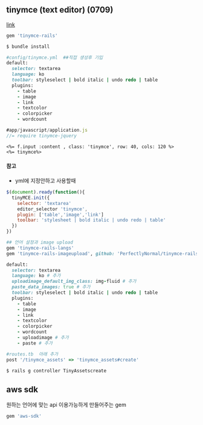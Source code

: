 ## tinymce (text editor) (0709)

[link](https://github.com/spohlenz/tinymce-rails)

```ruby
gem 'tinymce-rails'
```

```cmd
$ bundle install
```

```ruby
#config/tinymce.yml  ##직접 생성후 기입
default:
  selector: textarea
  language: ko
  toolbar: styleselect | bold italic | undo redo | table
  plugins:
    - table
    - image
    - link
    - textcolor
    - colorpicker
    - wordcount
```

```js
#app/javascript/application.js
//= require tinymce-jquery
```

```erb
<%= f.input :content , class: 'tinymce', row: 40, cols: 120 %>
<%= tinymce%>
```



#### 참고 

- yml에 지정안하고 사용할때

```javascript
$(document).ready(function(){
  tinyMCE.init({
    selector: 'textarea'
    editor_selector 'tinymce',
    plugin: ['table','image','link']
    toolbar: 'stylesheet | bold italic | undo redo | table'
  })
})
```







```ruby
## 언어 설정과 image upload
gem 'tinymce-rails-langs'
gem 'tinymce-rails-imageupload', github: 'PerfectlyNormal/tinymce-rails-imageupload'
```

```ruby
default:
  selector: textarea
  language: ko # 추가
  uploadimage_default_img_class: img-fluid # 추가
  paste_data_images: true # 추가
  toolbar: styleselect | bold italic | undo redo | table
  plugins:
    - table
    - image
    - link
    - textcolor
    - colorpicker
    - wordcount
    - uploadimage # 추가
    - paste # 추가


```

```ruby
#routes.tb  아래 추가
post '/tinymce_assets' => 'tinymce_assets#create'
```

```cmd
$ rails g controller TinyAssetscreate
```







## aws sdk

원하는 언어에 맞는 api 이용가능하게 만들어주는 gem

```ruby
gem 'aws-sdk'
```

